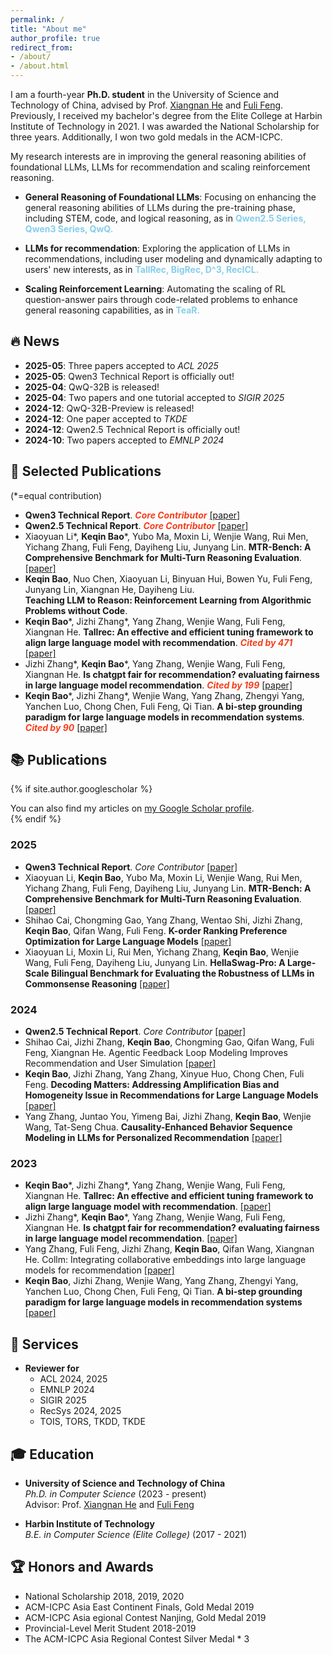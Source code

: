 ```yaml
---
permalink: /
title: "About me"
author_profile: true
redirect_from: 
- /about/
- /about.html
---
```

 
I am a fourth-year **Ph.D. student** in the University of Science and Technology of China, advised by Prof. [Xiangnan He](http://staff.ustc.edu.cn/~hexn/) and [Fuli Feng](https://fulifeng.github.io/).  Previously, I received my bachelor's degree from the Elite College at Harbin Institute of Technology in 2021. I was awarded the National Scholarship for three years. Additionally, I won two gold medals in the ACM-ICPC. 


My research interests are in improving the general reasoning abilities of foundational LLMs, LLMs for recommendation and scaling reinforcement reasoning.

- **General Reasoning of Foundational LLMs**: Focusing on enhancing the general reasoning abilities of LLMs during the pre-training phase, including STEM, code, and logical reasoning, as in <b style="color:#87CEEB">Qwen2.5 Series, Qwen3 Series, QwQ.</b>

- **LLMs for recommendation**: Exploring the application of LLMs in recommendations, including user modeling and dynamically adapting to users' new interests, as in <b style="color:#87CEEB">TallRec, BigRec, D^3, RecICL.</b>

- **Scaling Reinforcement Learning**: Automating the scaling of RL question-answer pairs through code-related problems to enhance general reasoning capabilities, as in <b style="color:#87CEEB">TeaR.</b>


##  **🔥 News**
- **2025-05**: Three papers accepted to *ACL 2025*
- **2025-05**: Qwen3 Technical Report is officially out!
- **2025-04**: QwQ-32B is released!
- **2025-04**: Two papers and one tutorial accepted to *SIGIR 2025*
- **2024-12**: QwQ-32B-Preview is released!
- **2024-12**: One paper accepted to *TKDE*
- **2024-12**: Qwen2.5 Technical Report is officially out!
- **2024-10**: Two papers accepted to *EMNLP 2024*


## **🚀 Selected Publications**
(*=equal contribution)
- **Qwen3 Technical Report**. <b style="color:#f73d1b">*Core Contributor*</b> [[paper]](https://arxiv.org/pdf/2505.09388)
- **Qwen2.5 Technical Report**. <b style="color:#f73d1b">*Core Contributor*</b> [[paper]](https://arxiv.org/pdf/2412.15115)
- Xiaoyuan Li*, **Keqin Bao***, Yubo Ma, Moxin Li, Wenjie Wang, Rui Men, Yichang Zhang, Fuli Feng, Dayiheng Liu, Junyang Lin. **MTR-Bench: A Comprehensive Benchmark for Multi-Turn Reasoning Evaluation**. [[paper]](https://arxiv.org/pdf/2505.17123)
- **Keqin Bao**, Nuo Chen, Xiaoyuan Li, Binyuan Hui, Bowen Yu, Fuli Feng, Junyang Lin, Xiangnan He, Dayiheng Liu. 	
**Teaching LLM to Reason: Reinforcement Learning from Algorithmic Problems without Code**.
- **Keqin Bao***, Jizhi Zhang*, Yang Zhang, Wenjie Wang, Fuli Feng, Xiangnan He. **Tallrec: An effective and efficient tuning framework to align large language model with recommendation**. <b style="color:#f73d1b">*Cited by 471*</b> [[paper]](https://arxiv.org/pdf/2305.00447) 
- Jizhi Zhang*, **Keqin Bao***, Yang Zhang, Wenjie Wang, Fuli Feng, Xiangnan He. **Is chatgpt fair for recommendation? evaluating fairness in large language model recommendation**. <b style="color:#f73d1b">*Cited by 199*</b> [[paper]](https://arxiv.org/pdf/2305.07609) 
- **Keqin Bao***, Jizhi Zhang*, Wenjie Wang, Yang Zhang, Zhengyi Yang, Yanchen Luo, Chong Chen, Fuli Feng, Qi Tian. **A bi-step grounding paradigm for large language models in recommendation systems**.  <b style="color:#f73d1b">*Cited by 90*</b> [[paper]](https://arxiv.org/pdf/2308.08434) 


## **📚 Publications**
{% if site.author.googlescholar %}
<div class="wordwrap">You can also find my articles on <a href="{{site.author.googlescholar}}">my Google Scholar profile</a>.</div>
{% endif %}

### 2025
- **Qwen3 Technical Report**. *Core Contributor* [[paper]](https://arxiv.org/pdf/2505.09388)
- Xiaoyuan Li, **Keqin Bao**, Yubo Ma, Moxin Li, Wenjie Wang, Rui Men, Yichang Zhang, Fuli Feng, Dayiheng Liu, Junyang Lin. **MTR-Bench: A Comprehensive Benchmark for Multi-Turn Reasoning Evaluation**. [[paper]](https://arxiv.org/pdf/2505.17123)
- Shihao Cai, Chongming Gao, Yang Zhang, Wentao Shi, Jizhi Zhang, **Keqin Bao**, Qifan Wang, Fuli Feng. **K-order Ranking Preference Optimization for Large Language Models** [[paper]]()
- Xiaoyuan Li, Moxin Li, Rui Men, Yichang Zhang, **Keqin Bao**, Wenjie Wang, Fuli Feng, Dayiheng Liu, Junyang Lin. **HellaSwag-Pro: A Large-Scale Bilingual Benchmark for Evaluating the Robustness of LLMs in Commonsense Reasoning** [[paper]](https://arxiv.org/pdf/2502.11393)

### 2024
- **Qwen2.5 Technical Report**. *Core Contributor* [[paper]](https://arxiv.org/pdf/2412.15115)
- Shihao Cai, Jizhi Zhang, **Keqin Bao**, Chongming Gao, Qifan Wang, Fuli Feng, Xiangnan He. Agentic Feedback Loop Modeling Improves Recommendation and User Simulation [[paper]](https://arxiv.org/pdf/2410.20027)
- **Keqin Bao**, Jizhi Zhang, Yang Zhang, Xinyue Huo, Chong Chen, Fuli Feng. **Decoding Matters: Addressing Amplification Bias and Homogeneity Issue in Recommendations for Large Language Models** [[paper]](https://arxiv.org/pdf/2406.14900)
- Yang Zhang, Juntao You, Yimeng Bai, Jizhi Zhang, **Keqin Bao**, Wenjie Wang, Tat-Seng Chua. **Causality-Enhanced Behavior Sequence Modeling in LLMs for Personalized Recommendation** [[paper]](https://arxiv.org/pdf/2410.22809)


### 2023
- **Keqin Bao***, Jizhi Zhang*, Yang Zhang, Wenjie Wang, Fuli Feng, Xiangnan He. **Tallrec: An effective and efficient tuning framework to align large language model with recommendation**. [[paper]](https://arxiv.org/pdf/2305.00447) 
- Jizhi Zhang*, **Keqin Bao***, Yang Zhang, Wenjie Wang, Fuli Feng, Xiangnan He. **Is chatgpt fair for recommendation? evaluating fairness in large language model recommendation**. [[paper]](https://arxiv.org/pdf/2305.07609) 
- Yang Zhang, Fuli Feng, Jizhi Zhang, **Keqin Bao**, Qifan Wang, Xiangnan He. Collm: Integrating collaborative embeddings into large language models for recommendation [[paper]](https://arxiv.org/pdf/2310.19488)
- **Keqin Bao**, Jizhi Zhang, Wenjie Wang, Yang Zhang, Zhengyi Yang, Yanchen Luo, Chong Chen, Fuli Feng, Qi Tian. **A bi-step grounding paradigm for large language models in recommendation systems** [[paper]](https://arxiv.org/pdf/2308.08434)

## **📝 Services**
- **Reviewer for**  
  - ACL 2024, 2025
  - EMNLP 2024
  - SIGIR 2025
  - RecSys 2024, 2025
  - TOIS, TORS, TKDD, TKDE


## **🎓 Education**
- **University of Science and Technology of China**  
  *Ph.D. in Computer Science* (2023 - present)  
  Advisor: Prof. [Xiangnan He](http://staff.ustc.edu.cn/~hexn/) and [Fuli Feng](https://fulifeng.github.io/)

- **Harbin Institute of Technology**  
  *B.E. in Computer Science (Elite College)* (2017 - 2021)  
 

## **🏆 Honors and Awards**
- National Scholarship 2018, 2019, 2020
- ACM-ICPC Asia East Continent Finals, Gold Medal 2019
- ACM-ICPC Asia egional Contest Nanjing, Gold Medal 2019
- Provincial-Level Merit Student 2018-2019
- The ACM-ICPC Asia Regional Contest Silver Medal * 3
